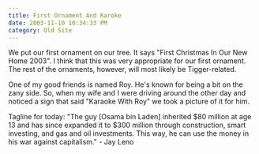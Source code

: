 ```yaml
---
title: First Ornament And Karoke
date: 2003-11-10 10:34:33 PM
category: Old Site
---
```


We put our first ornament on our tree. It says "First Christmas In Our New Home 2003". I think that this was very appropriate for our first ornament. The rest of the ornaments, however, will most likely be Tigger-related.

One of my good friends is named Roy. He's known for being a bit on the zany side. So, when my wife and I were driving around the other day and noticed a sign that said "Karaoke With Roy" we took a picture of it for him.

Tagline for today: "The guy [Osama bin Laden] inherited $80 million at age 13 and has since expanded it to $300 million through construction, smart investing, and gas and oil investments. This way, he can use the money in his war against capitalism." - Jay Leno
